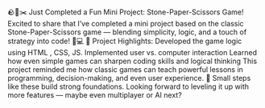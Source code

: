 🪨📄✂️ Just Completed a Fun Mini Project: Stone-Paper-Scissors Game!
Excited to share that I’ve completed a mini project based on the classic Stone-Paper-Scissors game — blending simplicity, logic, and a touch of strategy into code! 🧠💻
🎯 Project Highlights:
Developed the game logic using HTML , CSS, JS.
Implemented user vs. computer interaction
Learned how even simple games can sharpen coding skills and logical thinking
This project reminded me how classic games can teach powerful lessons in programming, decision-making, and even user experience.
🔁 Small steps like these build strong foundations. Looking forward to leveling it up with more features — maybe even multiplayer or AI next?
